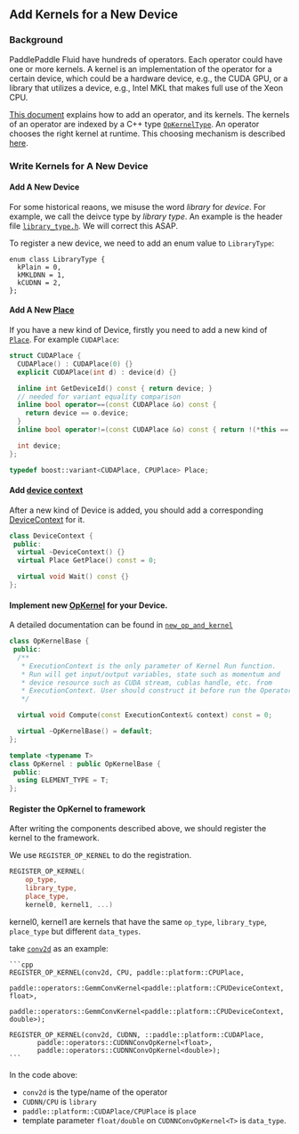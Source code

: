 ## Add Kernels for a New Device

### Background

PaddlePaddle Fluid have hundreds of operators.  Each operator could have one or more kernels.  A kernel is an implementation of the operator for a certain device, which could be a hardware device, e.g., the CUDA GPU, or a library that utilizes a device, e.g., Intel MKL that makes full use of the Xeon CPU.

[This document](https://github.com/PaddlePaddle/Paddle/blob/develop/doc/howto/dev/new_op_en.md) explains how to add an operator, and its kernels.  The kernels of an operator are indexed by a C++ type [`OpKernelType`](https://github.com/PaddlePaddle/Paddle/blob/develop/doc/design/operator_kernel_type.md).  An operator chooses the right kernel at runtime.  This choosing mechanism is described [here](https://github.com/PaddlePaddle/Paddle/blob/develop/doc/design/switch_kernel.md).

### Write Kernels for A New Device 

#### Add A New Device

  For some historical reaons, we misuse the word *library* for *device*.  For example, we call the deivce type by *library type*.  An example is the header file [`library_type.h`](https://github.com/PaddlePaddle/Paddle/blob/develop/paddle/framework/library_type.h#L24).  We will correct this ASAP.

To register a new device, we need to add an enum value to `LibraryType`:

```
enum class LibraryType {
  kPlain = 0,
  kMKLDNN = 1,
  kCUDNN = 2,
};
```


#### Add A New [Place](https://github.com/PaddlePaddle/Paddle/blob/develop/paddle/platform/place.h#L53)

If you have a new kind of Device, firstly you need to add a new kind of [`Place`](https://github.com/PaddlePaddle/Paddle/blob/develop/paddle/platform/place.h#L53). For example `CUDAPlace`:

```cpp
struct CUDAPlace {
  CUDAPlace() : CUDAPlace(0) {}
  explicit CUDAPlace(int d) : device(d) {}

  inline int GetDeviceId() const { return device; }
  // needed for variant equality comparison
  inline bool operator==(const CUDAPlace &o) const {
    return device == o.device;
  }
  inline bool operator!=(const CUDAPlace &o) const { return !(*this == o); }

  int device;
};

typedef boost::variant<CUDAPlace, CPUPlace> Place;
```

#### Add [device context]((https://github.com/PaddlePaddle/Paddle/blob/develop/paddle/platform/device_context.h#L37))
After a new kind of Device is added, you should add a corresponding [DeviceContext](https://github.com/PaddlePaddle/Paddle/blob/develop/paddle/platform/device_context.h#L37) for it.

```cpp
class DeviceContext {
 public:
  virtual ~DeviceContext() {}
  virtual Place GetPlace() const = 0;

  virtual void Wait() const {}
};
```

#### Implement new [OpKernel](https://github.com/PaddlePaddle/Paddle/blob/develop/paddle/framework/operator.h#L351) for your Device.

A detailed documentation can be found in [`new_op_and_kernel`](https://github.com/PaddlePaddle/Paddle/blob/develop/doc/howto/dev/new_op_en.md)

```cpp
class OpKernelBase {
 public:
  /**
   * ExecutionContext is the only parameter of Kernel Run function.
   * Run will get input/output variables, state such as momentum and
   * device resource such as CUDA stream, cublas handle, etc. from
   * ExecutionContext. User should construct it before run the Operator.
   */

  virtual void Compute(const ExecutionContext& context) const = 0;

  virtual ~OpKernelBase() = default;
};

template <typename T>
class OpKernel : public OpKernelBase {
 public:
  using ELEMENT_TYPE = T;
};
```


#### Register the OpKernel to framework

After writing the components described above, we should register the kernel to the framework.

We use `REGISTER_OP_KERNEL` to do the registration.

```cpp
REGISTER_OP_KERNEL(
	op_type,
	library_type,
	place_type,
	kernel0, kernel1, ...)
```

kernel0, kernel1 are kernels that have the same `op_type`, `library_type`, `place_type` but different `data_types`.

take [`conv2d`]((https://github.com/PaddlePaddle/Paddle/blob/develop/paddle/operators/conv_cudnn_op.cu.cc#L318)) as an example:

	```cpp
	REGISTER_OP_KERNEL(conv2d, CPU, paddle::platform::CPUPlace,
    		paddle::operators::GemmConvKernel<paddle::platform::CPUDeviceContext, float>,
    		paddle::operators::GemmConvKernel<paddle::platform::CPUDeviceContext, double>);
    
	REGISTER_OP_KERNEL(conv2d, CUDNN, ::paddle::platform::CUDAPlace,
	       paddle::operators::CUDNNConvOpKernel<float>,
	       paddle::operators::CUDNNConvOpKernel<double>);
	```

In the code above:

 - `conv2d` is the type/name of the operator
 - `CUDNN/CPU` is `library`
 - `paddle::platform::CUDAPlace/CPUPlace` is `place`
 - template parameter `float/double` on `CUDNNConvOpKernel<T>` is `data_type`.
